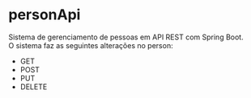 # personApi
Sistema de gerenciamento de pessoas em API REST com Spring Boot.  
O sistema faz as seguintes alterações no person:
- GET
- POST
- PUT
- DELETE
